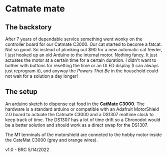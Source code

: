 # Catmate mate
 ## The backstory ##
 After 7 years of dependable service something went wonky on the controller board for our Catmate C3000. Our cat started to become a fatcat. Not so good. So instead of plonking out $90 for a new automatic cat feeder, I just hooked up an old Arduino to the internal motor. Nothing fancy. It just actuates the motor at a certain time for a certain duration. I didn't want to bother with buttons for resetting the time or an OLED display (I can always just reprogram it), and anyway the *Powers That Be* in the household could not wait for a solution a day longer!
 
 ## The setup ##
 An arduino sketch to dispense cat food in the **CatMate C3000**. The hardware is a standard arduino or compatible with an Adafruit MotorShield 2.0 board to actuate the Catmate C3000 and a DS1307 realtime clock to keep track of time. The DS1307 has a lot of time drift so a Chronodot would be a better solution and should work as a direct swap for the DS1307.
  
 The M1 terminals of the motorshield are conneted to the hobby motor inside the CateMat C3000 (grey and orange wires).
 
 v1.0 - BRC 5/14/2022

